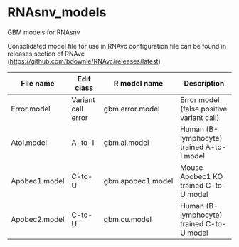 # RNAsnv_models
GBM models for RNAsnv

Consolidated model file for use in RNAvc configuration file can be found in releases section of RNAvc (https://github.com/bdownie/RNAvc/releases/latest)

File name | Edit class | R model name | Description
-------|--------|------- | ----------
Error.model | Variant call error | gbm.error.model | Error model (false positive variant call)
AtoI.model | A-to-I | gbm.ai.model | Human (B-lymphocyte) trained A-to-I model
Apobec1.model | C-to-U | gbm.apobec1.model | Mouse Apobec1 KO trained C-to-U model
Apobec2.model | C-to-U | gbm.cu.model | Human (B-lymphocyte) trained C-to-U model
